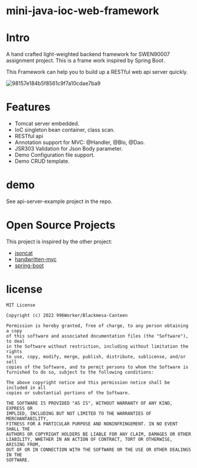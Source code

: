 # mini-java-ioc-web-framework
 
# Intro

A hand crafted light-weighted backend framework for SWEN90007 assignment project. This is a frame work inspired by Spring Boot.

This Framework can help you to build up a RESTful web api server quickly.

![98157e184b5f8561c9f7a10cdae7ba9](https://user-images.githubusercontent.com/69796042/181712544-d65bc85d-d7ba-4cc2-875e-af887a2b96b1.jpg)


# Features

- Tomcat server embedded.
- IoC singleton bean container, class scan.
- RESTful api
- Annotation support for MVC: @Handler, @Blo, @Dao.
- JSR303 Validation for Json Body parameter.
- Demo Configuration file support.
- Demo CRUD template.

# demo
See api-server-example project in the repo.

# Open Source Projects

This project is inspired by the other project:

- [jsoncat](https://github.com/Snailclimb/jsoncat)
- [handwritten-mvc](https://github.com/tyshawnlee/handwritten-mvc)
- [spring-boot](https://github.com/spring-projects/spring-boot)

# license
```
MIT License

Copyright (c) 2022 996Worker/Blackmesa-Canteen

Permission is hereby granted, free of charge, to any person obtaining a copy
of this software and associated documentation files (the "Software"), to deal
in the Software without restriction, including without limitation the rights
to use, copy, modify, merge, publish, distribute, sublicense, and/or sell
copies of the Software, and to permit persons to whom the Software is
furnished to do so, subject to the following conditions:

The above copyright notice and this permission notice shall be included in all
copies or substantial portions of the Software.

THE SOFTWARE IS PROVIDED "AS IS", WITHOUT WARRANTY OF ANY KIND, EXPRESS OR
IMPLIED, INCLUDING BUT NOT LIMITED TO THE WARRANTIES OF MERCHANTABILITY,
FITNESS FOR A PARTICULAR PURPOSE AND NONINFRINGEMENT. IN NO EVENT SHALL THE
AUTHORS OR COPYRIGHT HOLDERS BE LIABLE FOR ANY CLAIM, DAMAGES OR OTHER
LIABILITY, WHETHER IN AN ACTION OF CONTRACT, TORT OR OTHERWISE, ARISING FROM,
OUT OF OR IN CONNECTION WITH THE SOFTWARE OR THE USE OR OTHER DEALINGS IN THE
SOFTWARE.
```
